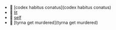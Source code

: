 * 📂 [codex habitus conatus](codex habitus conatus)
* 📂 [lit](lit)
* 📂 [self](self)
* 📂 [tyrna get murdered](tyrna get murdered)
